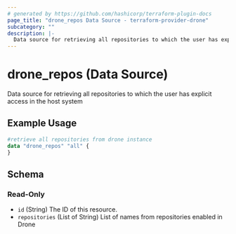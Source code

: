 ```yaml
---
# generated by https://github.com/hashicorp/terraform-plugin-docs
page_title: "drone_repos Data Source - terraform-provider-drone"
subcategory: ""
description: |-
  Data source for retrieving all repositories to which the user has explicit access in the host system
---
```


# drone_repos (Data Source)

Data source for retrieving all repositories to which the user has explicit access in the host system

## Example Usage

```terraform
#retrieve all repositories from drone instance
data "drone_repos" "all" {
}
```

<!-- schema generated by tfplugindocs -->
## Schema

### Read-Only

- `id` (String) The ID of this resource.
- `repositories` (List of String) List of names from repositories enabled in Drone


